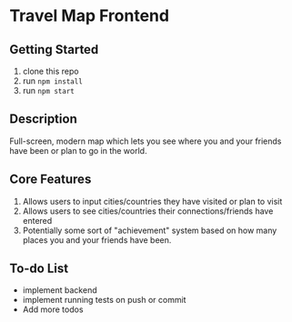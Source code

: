 # Travel Map Frontend

## Getting Started

1. clone this repo
2. run `npm install`
3. run `npm start`

## Description
Full-screen, modern map which lets you see where you and your friends have been or plan to go in the world.

## Core Features
1) Allows users to input cities/countries they have visited or plan to visit
2) Allows users to see cities/countries their connections/friends have entered
3) Potentially some sort of "achievement" system based on how many places you and your friends have been.

## To-do List

* implement backend
* implement running tests on push or commit
* Add more todos

